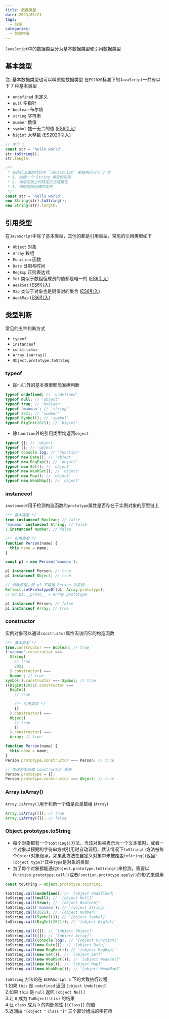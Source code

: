 ```yaml
---
title: 数据类型
date: 2023/05/21
tags:
  - 前端
categories:
  - 前端物语
---
```


<!-- <CustomBlock title="温馨提示" content="阅读<a href='https://www.ituring.com.cn/book/2472' target='_blank'>《JavaScript 高级程序设计（第 4 版）》</a>和各个大佬的文章所归纳的总结，<strong>如有异议按你的理解为主</strong>"></CustomBlock> -->

<CustomBlock title="温馨提示" content="内容收集自网络"></CustomBlock>
`JavaScript`中的数据类型分为基本数据类型和引用数据类型

## 基本类型

注: 基本数据类型也可以叫原始数据类型
在`ES2020`标准下的`JavaScript`一共有以下 7 种基本类型

- `undefined` 未定义
- `null` 空指针
- `boolean` 布尔值
- `string` 字符串
- `number` 数值
- `symbol` 独一无二的值 ([ES6引入](https://es6.ruanyifeng.com/#docs/symbol))
- `bigint` 大整数 ([ES2020引入](https://es6.ruanyifeng.com/#docs/number#BigInt-%E6%95%B0%E6%8D%AE%E7%B1%BB%E5%9E%8B))

<CustomBlock title="基本类型总结" content="<ul><li>基本类型仅保存原始值，不存在属性和方法</li><li>基本类型存储在 <strong>栈内存</strong> 中</li><li>保存基本类型的变量是 <strong>按值 (by value) 访问</strong> 的，操作的就是存储在变量中的实际值</li><li>复制基本类型时会创建该值的第二个副本 (独立使用，互不干扰)</li></ul>"></CustomBlock>
<CustomBlock title="为什么原始值不存在属性和方法，但 'hello world'.toString() 可以正确执行" content="<p>为了方便操作原始值 <code>ECMAScript</code> 提供了 3 种特殊的引用类型：<code>Boolean</code> <code>Number</code> <code>String</code>，每当用到某个原始值的方法或属性时，后台都会创建一个相应原始包装类型的对象，在执行完后再销毁这个包装对象</p>"></CustomBlock>

```javascript
// 举个 🌰
const str = 'hello world';
str.toString();
str.length;

/**
 * 在执行上面的代码时 `JavaScript` 都会执行以下 3 步
 * 1. 创建一个 String 类型的实例
 * 2. 调用实例上的特定方法或属性
 * 3. 销毁刚刚创建的实例
 */
const str = 'hello world';
new String(str).toString();
new String(str).length;
```

## 引用类型

在`JavaScript`中除了基本类型，其他的都是引用类型，常见的引用类型如下

- `Object` 对象
- `Array` 数组
- `Function` 函数
- `Date` 日期与时间
- `RegExp` 正则表达式
- `Set` 类似于数组但成员的值都是唯一的 ([ES6引入](https://es6.ruanyifeng.com/#docs/set-map#Set))
- `WeakSet` ([ES6引入](https://es6.ruanyifeng.com/#docs/set-map#WeakSet))
- `Map` 类似于对象也是键值对的集合 ([ES6引入](https://es6.ruanyifeng.com/#docs/set-map#Map))
- `WeakMap` ([ES6引入](https://es6.ruanyifeng.com/#docs/set-map#WeakMap))

<CustomBlock title="引用类型总结" content="<ul><li>因为 <code>JavaScript</code> 不允许直接访问内存位置(不能直接操作对象所在的内存空间)，所以引用类型在 <strong>栈内存</strong> 中存储的是地址(内存指针)，而引用类型中的数据(方法或属性)是存储在 <strong>堆内存</strong> 中</li><li>保存引用类型的变量是 <strong>按引用 (by reference) 访问</strong> ，实际上操作的是对该对象的引用而非实际的对象本身</li><li>复制引用类型时只会复制内存指针</li></ul>"></CustomBlock>
<CustomBlock title="栈内存和堆内存" content="<ul><li><strong>栈内存</strong><ul><li>存储基本数据类型和堆内存地址</li><li>是连续的内存空间</li></ul></li><li><strong>堆内存</strong><ul><li>存储引用数据类型和闭包中的变量</li><li>不是连续的内存空间</li></ul></li><li>了解更多请点击 <a href='https://github.com/chenqf/frontEndBlog/issues/9' target='_blank'>JS 中的栈内存和堆内存</a></li></ul>"></CustomBlock>

## 类型判断

常见的五种判断方式

- `typeof`
- `instanceof`
- `constructor`
- `Array.isArray()`
- `Object.prototype.toString`

### typeof

- 除`null`外的基本类型都能准确判断

```javascript
typeof undefined; // 'undefined'
typeof null; // 'object'
typeof true; // 'boolean'
typeof 'maomao'; // 'string'
typeof 2021; // 'number'
typeof Symbol(); // 'symbol'
typeof BigInt(2021); // 'bigint'
```

<CustomBlock title="为什么 typeof null === 'object'" content="<p>在 <code>JavaScript</code> 最初的实现中，<code>JavaScript</code> 中的值是由一个表示类型的标签和实际数据值表示的。对象的类型标签是 <code>0</code>。由于 <code>null</code> 代表的是空指针（大多数平台下值为 <code>0x00</code>），因此<code>null</code> 的类型标签是 <code>0</code>，<code>typeof null</code> 也因此返回 <code>'object'</code> —— <a href='https://developer.mozilla.org/zh-CN/docs/Web/JavaScript/Reference/Operators/typeof#typeof_null' target='_blank'>MDN</a></p>"></CustomBlock>

- 除`function`外的引用类型均返回`object`

```javascript
typeof {}; // 'object'
typeof []; // 'object'
typeof console.log; // 'function'
typeof new Date(); // 'object'
typeof new RegExp(); // 'object'
typeof new Set(); // 'object'
typeof new WeakSet(); // 'object'
typeof new Map(); // 'object'
typeof new WeakMap(); // 'object'
```

### instanceof

`instanceof`用于检测构造函数的`prototype`属性是否存在于实例对象的原型链上

```javascript
/** 基本类型 */
true instanceof Boolean; // false
'maomao' instanceof String; // false
1 instanceof Number; // false

/** 引用类型 */
function Person(name) {
  this.name = name;
}

const p1 = new Person('maomao');

p1 instanceof Person; // true
p1 instanceof Object; // true

// 修改原型，使 p1 不再是 Person 的实例
Reflect.setPrototypeOf(p1, Array.prototype);
// OR p1.__proto__ = Array.prototype

p1 instanceof Person; // false
p1 instanceof Array; // true
```

<CustomBlock title="instanceof 总结" content="<ul><li><code>instanceof</code> 不能判断基本类型，对于引用类型只能判断原型链上的从属关系</li><li><code>instanceof</code> 并不完全可靠，因为构造函数的 <code>prototype</code> 属性可能会被修改 <ul><li>修改原型的方法 <ul><li>使用 <code>ES6</code> 提供的 <a href='https://es6.ruanyifeng.com/?search=%E5%9F%BA%E6%9C%AC%E7%B1%BB%E5%9E%8B&amp;x=0&amp;y=0#docs/reflect#Reflect-setPrototypeOfobj-newProto' target='_blank'><code>Reflect.setPrototypeOf()</code></a> 方法</li><li>借助于非标准的 <code>__proto__</code> 伪属性</li></ul></li></ul></li></ul>"></CustomBlock>

### constructor

实例对象可以通过`constructor`属性去访问它的构造函数

```javascript
/** 基本类型 */
true.constructor === Boolean; // true
('maomao'.constructor ===
  String(
    // true
    2021
  ).constructor) ===
  Number; // true
Symbol().constructor === Symbol; // true
((BigInt(2021).constructor ===
  BigInt(
    // true

    /** 引用类型 */
    {}
  ).constructor) ===
  Object(
    // true
    []
  ).constructor) ===
  Array; // true

function Person(name) {
  this.name = name;
}
Person.prototype.constructor === Person; // true

// 修改原型造成 constructor 丢失
Person.prototype = {};
Person.prototype.constructor === Object; // true
```

<CustomBlock title="constructor 总结" content="<ul><li><code>constructor</code> 可以判断除 <code>undefined</code> 和 <code>null</code> 外的所有基本类型和引用类型(<code>undefined</code> 和 <code>null</code> 不存在构造函数)</li><li><code>constructor</code> 并不完全可靠，因为构造函数的 <code>prototype</code> 属性可能会被修改，从而造成 <code>constructor</code> 属性指向不准确</li></ul>"></CustomBlock>

### Array.isArray()

`Array.isArray()`用于判断一个值是否是数组 (`Array`)

```javascript
Array.isArray([]); // true
Array.isArray({}); // false
```

### Object.prototype.toString

- 每个对象都有一个`toString()`方法，当该对象被表示为一个文本值时，或者一个对象以预期的字符串方式引用时自动调用，默认情况下`toString()`方法被每个`Object`对象继承。如果此方法在自定义对象中未被覆盖`toString()`返回`"[object type]"`其中`type`是对象的类型
- 为了每个对象都能通过`Object.prototype.toString()`来检测，需要以`Function.prototype.call()`或者`Function.prototype.apply()`的形式来调用

```javascript
const toString = Object.prototype.toString;

toString.call(undefined); // '[object Undefined]'
toString.call(null); // '[object Null]'
toString.call(true); // '[object Boolean]'
toString.call('maomao'); // '[object String]'
toString.call(2021); // '[object Number]'
toString.call(Symbol()); // '[object Symbol]'
toString.call(BigInt(2021)); // '[object BigInt]'

toString.call({}); // '[object Object]'
toString.call([]); // '[object Array]'
toString.call(console.log); // '[object Function]'
toString.call(new Date()); // '[object Date]'
toString.call(new RegExp()); // '[object RegExp]'
toString.call(new Set()); // '[object Set]'
toString.call(new WeakSet()); // '[object WeakSet]'
toString.call(new Map()); // '[object Map]'
toString.call(new WeakMap()); // '[object WeakMap]'
```

`toString` 方法的在 `ECMAScript 5` 下的大致执行过程\
1.如果 `this` 是 `undefined` 返回 `[object Undefined]`\
2.如果 `this` 是 `null` 返回 `[object Null]`\
3.让 `O` 成为 `ToObject(this)` 的结果\
4.让 `class` 成为 `O` 的内部属性 `[[Class]]` 的值\
5.返回由 `"[object "` `class` `"]"` 三个部分组成的字符串

<CustomBlock title="注意点" content="<div>不同 <code>ECMAScript</code> 版本对 <code>toString</code> 方法的规范都有所不同</div><div><a href='https://juejin.cn/post/6972878737582850062#heading-27' target='_blank'>Object.prototype.toString 方法的原理</a></div>"></CustomBlock>
